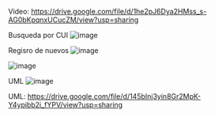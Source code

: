 Video:
https://drive.google.com/file/d/1he2pJ6Dya2HMss_s-AG0bKpqnxUCucZM/view?usp=sharing

Busqueda por CUI
![image](https://github.com/GustaCortez/HashStructure/assets/93358662/38f065e4-ad40-4ce4-8518-789fd792bd7d)


Regisro de nuevos
![image](https://github.com/GustaCortez/HashStructure/assets/93358662/9ef3f9a6-b68b-40e5-92c9-3680a1dacb0b)

![image](https://github.com/GustaCortez/HashStructure/assets/93358662/d4a01062-4df1-4863-a969-5a4ee798dbc0)

UML
![image](https://github.com/GustaCortez/HashStructure/assets/93358662/311405db-ca3f-4b59-b528-ca88a3295640)

UML: https://drive.google.com/file/d/145bInj3yin8Gr2MpK-Y4ypibb2i_fYPV/view?usp=sharing


